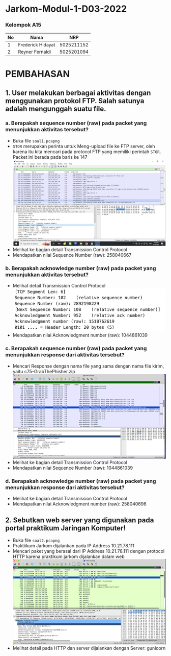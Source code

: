 # Jarkom-Modul-1-D03-2022

### Kelompok A15

| **No** | **Nama**                   | **NRP**    |
| ------ | -------------------------- | ---------- |
| 1      | Frederick Hidayat          | 5025211152 |
| 2      | Reyner Fernaldi            | 5025201094 |


# PEMBAHASAN

## 1. User melakukan berbagai aktivitas dengan menggunakan protokol FTP. Salah satunya adalah mengunggah suatu file.

### a. Berapakah sequence number (raw) pada packet yang menunjukkan aktivitas tersebut?
- Buka file ```soal1.pcapng```
- `STOR` merupakan perinta untuk Meng-upload file ke FTP server, oleh karena itu kita mencari pada protocol FTP yang memiliki perintah `STOR`. Packet ini berada pada baris ke 147
    ![Alt text](img/1a.png?raw=true "Title")
- Melihat ke bagian detail Transmission Control Protocol
- Mendapatkan nilai Sequence Number (raw): 258040667

### b. Berapakah acknowledge number (raw) pada packet yang menunjukkan aktivitas tersebut? 

- Melihat detail Transmission Control Protocol
    ![Alt text](img/1aa.png?raw=true "1a")
- Mendapatkan nilai Acknowledgment number (raw): 1044861039

### c. Berapakah sequence number (raw) pada packet yang menunjukkan response dari aktivitas tersebut?

-  Mencari Response dengan nama file yang sama dengan nama file kirim, yaitu c75-GrabThePhisher.zip
    ![Alt text](img/1c.png?raw=true "1a")
-  Melihat ke bagian detail Transmission Control Protocol
- Mendapatkan nilai Sequence Number (raw): 1044861039

### d. Berapakah acknowledge number (raw) pada packet yang menunjukkan response dari aktivitas tersebut?

-  Melihat ke bagian detail Transmission Control Protocol
- Mendapatkan nilai Acknowledgment number (raw): 258040696

## 2. Sebutkan web server yang digunakan pada portal praktikum Jaringan Komputer!
- Buka file ```soal2.pcapng```
- Praktiikum Jarkom dijalankan pada IP Address 10.21.78.111
- Mencari paket yang berasal dari IP Address 10.21.78.111 dengan protocol HTTP karena praktikum jarkom dijalankan dalam web
![Alt text](img/2.png?raw=true "1a")
- Melihat detail pada HTTP dan server dijalankan dengan Server: gunicorn



